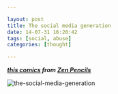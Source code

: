```yaml
---

layout: post
title: The social media generation
date: 14-07-31 16:20:42
tags: [social, abuse]
categories: [thought]

---
```


***[this comics](http://zenpencils.com/comic/129-marc-maron-the-social-media-generation/) from [Zen Pencils](http://zenpencils.com/)***

![the-social-media-generation]({{site.url}}/assets/blog_img/2014-07-31-the-social-media-generation/2013-09-05-maron.jpg) 